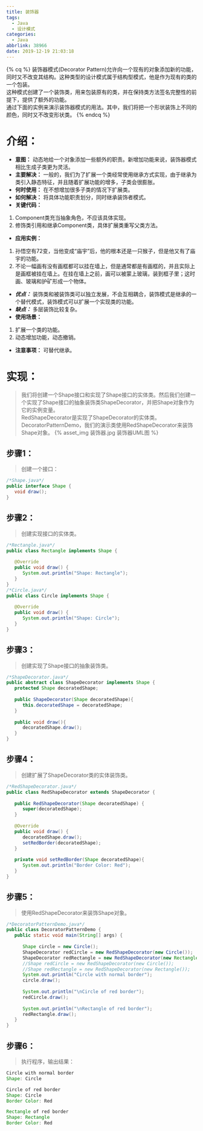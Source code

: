 ```yaml
---
title: 装饰器
tags:
  - Java
  - 设计模式
categories:
  - Java
abbrlink: 38966
date: 2019-12-19 21:03:18
---
```

{% cq %}
装饰器模式(Decorator Pattern)允许向一个现有的对象添加新的功能，同时又不改变其结构。这种类型的设计模式属于结构型模式，他是作为现有的类的一个包装。  
这种模式创建了一个装饰类，用来包装原有的类，并在保持类方法签名完整性的前提下，提供了额外的功能。  
通过下面的实例来演示装饰器模式的用法。其中，我们将把一个形状装饰上不同的颜色，同时又不改变形状类。
{% endcq %}
# 介绍：
- **意图：** 动态地给一个对象添加一些额外的职责。新增加功能来说，装饰器模式相比生成子类更为灵活。
- **主要解决：** 一般的，我们为了扩展一个类经常使用继承方式实现，由于继承为类引入静态特征，并且随着扩展功能的增多，子类会很膨胀。
- **何时使用：** 在不想增加很多子类的情况下扩展类。
- **如何解决：** 将具体功能职责划分，同时继承装饰者模式。
- **关键代码：** 
1. Component类充当抽象角色，不应该具体实现。
2. 修饰类引用和继承Component类，具体扩展类重写父类方法。
- **应用实例：** 
1. 孙悟空有72变，当他变成“庙宇”后，他的根本还是一只猴子，但是他又有了庙宇的功能。
2. 不论一幅画有没有画框都可以挂在墙上，但是通常都是有画框的，并且实际上是画框被挂在墙上。在挂在墙上之前，画可以被蒙上玻璃，装到框子里；这时画、玻璃和护矿形成一个物体。
- ***优点：*** 装饰类和被装饰类可以独立发展，不会互相耦合，装饰模式是继承的一个替代模式，装饰模式可以扩展一个实现类的功能。
- ***缺点：*** 多层装饰比较复杂。
- **使用场景：** 
1. 扩展一个类的功能。
2. 动态增加功能，动态撤销。
- **注意事项：** 可替代继承。

# 实现：
> 我们将创建一个Shape接口和实现了Shape接口的实体类。然后我们创建一个实现了Shape接口的抽象装饰类ShapeDecorator，并把Shape对象作为它的实例变量。  
RedShapeDecorator是实现了ShapeDecorator的实体类。
DecoratorPatternDemo，我们的演示类使用RedShapeDecorator来装饰Shape对象。
{% asset_img 装饰器.jpg 装饰器UML图 %}

## 步骤1：
> 创建一个接口：

```java
/*Shape.java*/
public interface Shape {
   void draw();
}
```
## 步骤2：
> 创建实现接口的实体类。

```java
/*Rectangle.java*/
public class Rectangle implements Shape {
 
   @Override
   public void draw() {
      System.out.println("Shape: Rectangle");
   }
}
/*Circle.java*/
public class Circle implements Shape {
 
   @Override
   public void draw() {
      System.out.println("Shape: Circle");
   }
}
```

## 步骤3：
> 创建实现了Shape接口的抽象装饰类。

```java
/*ShapeDecorator.java*/
public abstract class ShapeDecorator implements Shape {
   protected Shape decoratedShape;
 
   public ShapeDecorator(Shape decoratedShape){
      this.decoratedShape = decoratedShape;
   }
 
   public void draw(){
      decoratedShape.draw();
   }  
}
```
## 步骤4：
> 创建扩展了ShapeDecorator类的实体装饰类。

```java
/*RedShapeDecorator.java*/
public class RedShapeDecorator extends ShapeDecorator {
 
   public RedShapeDecorator(Shape decoratedShape) {
      super(decoratedShape);     
   }
 
   @Override
   public void draw() {
      decoratedShape.draw();         
      setRedBorder(decoratedShape);
   }
 
   private void setRedBorder(Shape decoratedShape){
      System.out.println("Border Color: Red");
   }
}
```
## 步骤5：
> 使用RedShapeDecorator来装饰Shape对象。

```java
/*DecoratorPatternDemo.java*/
public class DecoratorPatternDemo {
   public static void main(String[] args) {
 
      Shape circle = new Circle();
      ShapeDecorator redCircle = new RedShapeDecorator(new Circle());
      ShapeDecorator redRectangle = new RedShapeDecorator(new Rectangle());
      //Shape redCircle = new RedShapeDecorator(new Circle());
      //Shape redRectangle = new RedShapeDecorator(new Rectangle());
      System.out.println("Circle with normal border");
      circle.draw();
 
      System.out.println("\nCircle of red border");
      redCircle.draw();
 
      System.out.println("\nRectangle of red border");
      redRectangle.draw();
   }
}
```
## 步骤6：
> 执行程序，输出结果：

```java
Circle with normal border
Shape: Circle

Circle of red border
Shape: Circle
Border Color: Red

Rectangle of red border
Shape: Rectangle
Border Color: Red
```